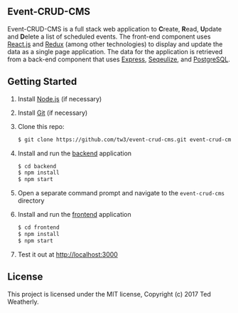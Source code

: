 ## Event-CRUD-CMS ##

Event-CRUD-CMS is a full stack web application to **C**reate, **R**ead, **U**pdate and **D**elete a list of scheduled events.  The front-end component uses [React.js](https://facebook.github.io/react/) and [Redux](http://redux.js.org/) (among other technologies) to display and update the data as a single page application.  The data for the application is retrieved from a back-end component that uses [Express](http://expressjs.com/), [Seqeulize](http://sequelizejs.com), and [PostgreSQL](https://www.postgresql.org/).

## Getting Started ##

 1. Install [Node.js](https://nodejs.org/en/download/current/) (if necessary)
 
 2. Install [Git](https://git-scm.com/downloads) (if necessary)
 
 3. Clone this repo:

    ```sh
    $ git clone https://github.com/tw3/event-crud-cms.git event-crud-cms
    ```
 
 4. Install and run the [backend](https://github.com/tw3/event-crud-cms/tree/master/backend) application
 
     ```sh
    $ cd backend
    $ npm install
    $ npm start
    ```
 
 5. Open a separate command prompt and navigate to the `event-crud-cms` directory
 
 6. Install and run the [frontend](https://github.com/tw3/event-crud-cms/tree/master/frontend) application
 
     ```sh
    $ cd frontend
    $ npm install
    $ npm start
    ```
 
 7. Test it out at [http://localhost:3000](http://localhost:3000)

## License ##

This project is licensed under the MIT license, Copyright (c) 2017 Ted Weatherly.
